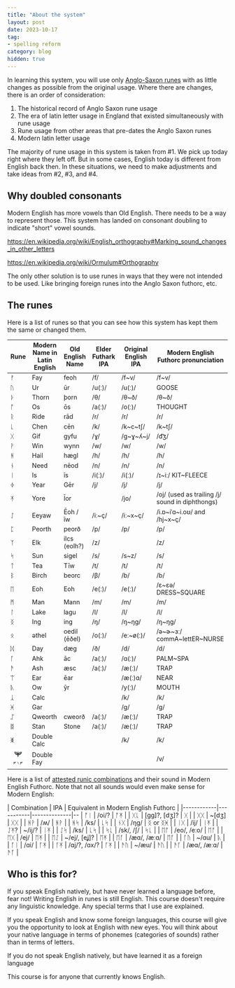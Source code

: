 ```yaml
---
title: "About the system"
layout: post
date: 2023-10-17
tag:
- spelling reform
category: blog
hidden: true
---
```


In learning this system, you will use only [Anglo-Saxon runes](https://en.wikipedia.org/wiki/Anglo-Saxon_runes) with as little changes as possible from the original usage. Where there are changes, there is an order of consideration:

1. The historical record of Anglo Saxon rune usage
2. The era of latin letter usage in England that existed simultaneously with rune usage
3. Rune usage from other areas that pre-dates the Anglo Saxon runes
4. Modern latin letter usage

The majority of rune usage in this system is taken from #1. We pick up today right where they left off. But in some cases, English today is different from English back then. In these situations, we need to make adjustments and take ideas from #2, #3, and #4.

## Why doubled consonants

Modern English has more vowels than Old English. There needs to be a way to represent those. This system has landed on consonant doubling to indicate "short" vowel sounds.

https://en.wikipedia.org/wiki/English_orthography#Marking_sound_changes_in_other_letters

https://en.wikipedia.org/wiki/Ormulum#Orthography

The only other solution is to use runes in ways that they were not intended to be used. Like bringing foreign runes into the Anglo Saxon futhorc, etc.

## The runes

Here is a list of runes so that you can see how this system has kept them the same or changed them.

| Rune | Modern Name in Latin English  | Old English Name | Elder Futhark IPA | Original English IPA | Modern English Futhorc pronunciation |
|------|------------------|-----------------------------|-------------------|-----------------------|---|
| ᚠ    | Fay             | feoh                      | /f/               | /f~v/                   | /f~v/ |
| ᚢ    | Ur               | ūr                     | /u(ː)/           | /u(ː)/                   | GOOSE |
| ᚦ    | Thorn            | þorn                       | /θ/               | /θ~ð/                   | /θ~ð/ |
| ᚩ    | Os               | ōs                       | /a(ː)/           | /o(ː)/                   | THOUGHT |
| ᚱ    | Ride              | rād              | /r/               | /r/                   | /r/ |
| ᚳ    | Chen              | cēn                       | /k/               | /k~c~tʃ/               | /k~tʃ/ |
| ᚷ    | Gif             | gyfu                        | /ɣ/               | /g~ɣ~ʎ~j/               | /d͡ʒ/ |
| ᚹ    | Win        | wynn                         | /w/               | /w/                   | /w/ |
| ᚻ    | Hail           | hægl                        | /h/               | /h/                   | /h/ |
| ᚾ    | Need       | nēod             | /n/               | /n/                   | /n/ |
| ᛁ    | Is               | īs                         | /i(ː)/           | /i(ː)/                   | /ɪ~iː/ KIT~FLEECE |
| ᛄ    | Year              | Gēr             | /j/               | /j/                   | /j/ |
| ᛡ    | Yore              | Īor                         |                   | /jo/                   | /oj/ (used as trailing /j/ sound in diphthongs) |
| ᛇ    | Eeyaw              | Ēoh / īw                         | /iː~ç/            | /iː~x~ç/               | /i.ɒ~iˈɑ~i.oʊ/ and /hj~x~ç/ |
| ᛈ    | Peorth            |  peorð                           | /p/               | /p/                   | /p/ |
| ᛉ    | Elk | ilcs (eolh?)                         | /z/               |                       | /z/ |
| ᛋ    | Sun            | sigel                         | /s/               | /s~z/                   | /s/  |
| ᛏ    | Tea              |   Tīw                          | /t/               | /t/                   | /t/ |
| ᛒ    | Birch            | beorc              | /β/               | /b/                   | /b/ |
| ᛖ    | Eoh            | Eoh                       | /e(ː)/           | /e(ː)/                   | /ɛ~ɛə/ DRESS~SQUARE |
| ᛗ    | Man             | Mann                 | /m/               | /m/                   | /m/ |
| ᛚ    | Lake             | lagu                  | /l/               | /l/                   | /l/  |
| ᛝ    | Ing              |   ing                          | /ŋ/               | /ŋ~ŋg/                   | /ŋ~ŋg/  |
| ᛟ    | əthel            | oedil (ēðel)           | /o(ː)/           | /eː~ø(ː)/               | /ə~ɚ~ɜː/ commA~lettER~NURSE |
| ᛞ    | Day              | dæg                         | /ð/               | /d/                   | /d/ |
| ᚪ    | Ahk              | āc                         | /a(ː)/           | /ɑ(ː)/                   | PALM~SPA |
| ᚫ    | Ash             | æsc                         | /a(ː)/           | /æ(ː)/                   | TRAP |
| ᛠ    | Ear             | ēar                       |                   | /æ(ː)ɑ/                | NEAR |
| ᚣ    |  Ow              | ȳr                         |                   | /y(ː)/                   | MOUTH |
| ᛣ    | Calc             |                        |                   | /k/                     | /k/ |
| ᚸ    | Gar              |                        |                   | /g/                     | /g/ |
| ᛢ    | Qweorth           |  cweorð                           | /a(ː)/           | /æ(ː)/                   | TRAP |
| ᛥ    | Stan             | Stone                       | /a(ː)/           | /æ(ː)/                   | TRAP |
| ᛤ    | Double Calc      |                             |                   | /k/                     | /k/ |
| ![Catrinity font V](/assets/images/Catrinity-V.png) | Double Fay   |                             |                   |                       | /v/ |

Here is a list of [attested runic combinations](https://en.wikipedia.org/wiki/Anglo-Saxon_runes#Combinations_and_digraphs) and their sound in Modern English Futhorc. Note that not all sounds would even make sense for Modern English:

| Combination | IPA       | Equivalent in Modern English Futhorc   |
|------------|-----------|--------------|--
| ᚩᛁ        | /oi/?     | ᚩᛡ      | 
| ᚷᚳ        | [gg]?, [dʒ]? | ᚷ  |
| ᚷᚷ        | ~[dʒ]     | ᚷᚷ    |
| ᚻᚹ        | /ʍ/       | ᚻᚹ     |
| ᚻᛋ        | /ks/      | ᚳᛋ       | 
| ᚾᚷ        | /ŋg/      | ᛝ or ᛝᚸ       |
| ᛁᚷ        | /ij/      | ᛁᛡ       | 
| ᛇᛡ?      | ~/ij/?    | ᛁᛡ      |
| ᛇᛋ        | /ks/      | ᚳᛋ   | 
| ᛋᚳ        | /sk/, /ʃ/ | ᛋᚳ       | 
| ᛖᚩ        | /eo/, /eːo/ | ᛖᚩ       | 
| ᛖᚷ        | /ej/      | ᛖᛡ      | 
| ᛖᛇ       | ~/ej/, [eʝ]? | ᛖᛡ | 
| ᛖᚪ        | /æɑ/, /æːɑ/ | ᛖᚪ  | 
| ᚪᚢ        | ~/ɑu/     | ᚣ      | 
| ᚪᛁ        | /ɑi/      | ᚪᛡ        | 
| ᚪᛡ        | /ɑj/?, /ɑx/? | ᚪᛡ | 
| ᚫᚢ        | ~/æu/     | ᚫᚢ       | 
| ᚫᚪ        | /æɑ/, /æːɑ/ | ᚫᚪ    | 

## Who is this for?

If you speak English natively, but have never learned a language before, fear not! Writing English in runes is still English. This course doesn't require any linguistic knowledge. Any special terms that I use are explained.

If you speak English and know some foreign languages, this course will give you the opportunity to look at English with new eyes. You will think about your native language in terms of phonemes (categories of sounds) rather than in terms of letters.

If you do not speak English natively, but have learned it as a foreign language

This course is for anyone that currently knows English.